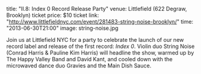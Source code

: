 title: "II.8: Index 0 Record Release Party"
venue: Littlefield (622 Degraw, Brooklyn)
ticket price: $10
ticket link: "http://www.littlefieldnyc.com/event/281483-string-noise-brooklyn/"
time: "2013-06-30T21:00"
image: string-noise.jpg

Join us at Littlefield NYC for a party to celebrate the launch of our new
record label and release of the first record: *Index 0*. Violin duo String
Noise (Conrad Harris & Pauline Kim Harris) will headline the show, warmed up by
The Happy Valley Band and David Kant, and cooled down with the microwaved dance
duo Gravies and the Main Dish Sauce.
